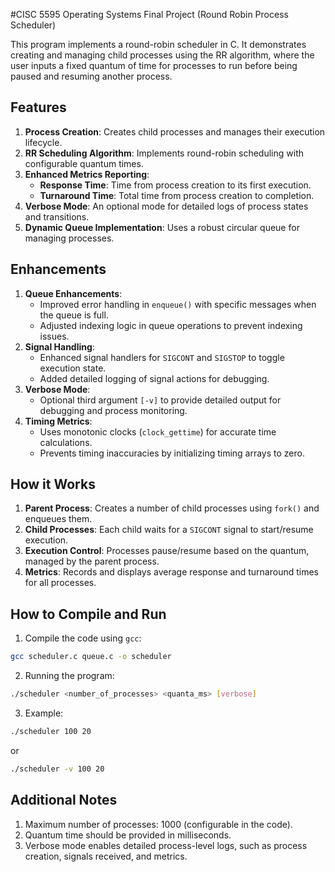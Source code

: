 #CISC 5595 Operating Systems Final Project (Round Robin Process Scheduler)


This program implements a round-robin scheduler in C. It demonstrates creating and managing child processes using the RR algorithm, where the user inputs a fixed quantum of time for processes to run before being paused and resuming another process.


## Features
1. **Process Creation**: Creates child processes and manages their execution lifecycle.
2. **RR Scheduling Algorithm**: Implements round-robin scheduling with configurable quantum times.
3. **Enhanced Metrics Reporting**:
   - **Response Time**: Time from process creation to its first execution.
   - **Turnaround Time**: Total time from process creation to completion.
4. **Verbose Mode**: An optional mode for detailed logs of process states and transitions.
5. **Dynamic Queue Implementation**: Uses a robust circular queue for managing processes.

## Enhancements

1. **Queue Enhancements**:
   - Improved error handling in `enqueue()` with specific messages when the queue is full.
   - Adjusted indexing logic in queue operations to prevent indexing issues.
2. **Signal Handling**:
   - Enhanced signal handlers for `SIGCONT` and `SIGSTOP` to toggle execution state.
   - Added detailed logging of signal actions for debugging.
3. **Verbose Mode**:
   - Optional third argument `[-v]` to provide detailed output for debugging and process monitoring.
4. **Timing Metrics**:
   - Uses monotonic clocks (`clock_gettime`) for accurate time calculations.
   - Prevents timing inaccuracies by initializing timing arrays to zero.

## How it Works
1. **Parent Process**: Creates a number of child processes using `fork()` and enqueues them.
2. **Child Processes**: Each child waits for a `SIGCONT` signal to start/resume execution.
3. **Execution Control**: Processes pause/resume based on the quantum, managed by the parent process.
4. **Metrics**: Records and displays average response and turnaround times for all processes.


## How to Compile and Run
1. Compile the code using `gcc`:
  ```bash
  gcc scheduler.c queue.c -o scheduler
  ```
2. Running the program:
  ```bash
  ./scheduler <number_of_processes> <quanta_ms> [verbose]
  ```
3. Example:
  ```bash
  ./scheduler 100 20
  ```
  or
   ```bash
  ./scheduler -v 100 20
  ```

## Additional Notes
1. Maximum number of processes: 1000 (configurable in the code).
2. Quantum time should be provided in milliseconds.
3. Verbose mode enables detailed process-level logs, such as process creation, signals received, and metrics.
